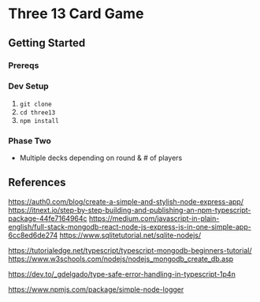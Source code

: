 # Three 13 Card Game

## Getting Started

### Prereqs

### Dev Setup
1. `git clone` 
2. `cd three13`
3. `npm install`

### Phase Two
* Multiple decks depending on round & # of players


## References
https://auth0.com/blog/create-a-simple-and-stylish-node-express-app/
https://itnext.io/step-by-step-building-and-publishing-an-npm-typescript-package-44fe7164964c
https://medium.com/javascript-in-plain-english/full-stack-mongodb-react-node-js-express-js-in-one-simple-app-6cc8ed6de274
https://www.sqlitetutorial.net/sqlite-nodejs/

https://tutorialedge.net/typescript/typescript-mongodb-beginners-tutorial/
https://www.w3schools.com/nodejs/nodejs_mongodb_create_db.asp

https://dev.to/_gdelgado/type-safe-error-handling-in-typescript-1p4n

https://www.npmjs.com/package/simple-node-logger